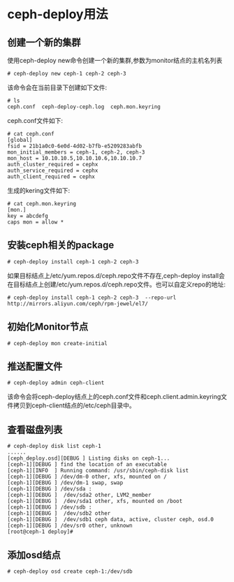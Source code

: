 # ceph-deploy用法

## 创建一个新的集群

使用ceph-deploy new命令创建一个新的集群,参数为monitor结点的主机名列表

```
# ceph-deploy new ceph-1 ceph-2 ceph-3
```

该命令会在当前目录下创建如下文件:

```
# ls
ceph.conf  ceph-deploy-ceph.log  ceph.mon.keyring
```


ceph.conf文件如下:

```
# cat ceph.conf
[global]
fsid = 21b1a0c0-6e0d-4d02-b7fb-e5209283abfb
mon_initial_members = ceph-1, ceph-2, ceph-3
mon_host = 10.10.10.5,10.10.10.6,10.10.10.7
auth_cluster_required = cephx
auth_service_required = cephx
auth_client_required = cephx
```

生成的kering文件如下:

```
# cat ceph.mon.keyring
[mon.]
key = abcdefg
caps mon = allow *
```

## 安装ceph相关的package

```
# ceph-deploy install ceph-1 ceph-2 ceph-3
```

如果目标结点上/etc/yum.repos.d/ceph.repo文件不存在,ceph-deploy install会在目标结点上创建/etc/yum.repos.d/ceph.repo文件。也可以自定义repo的地址:


```
# ceph-deploy install ceph-1 ceph-2 ceph-3  --repo-url http://mirrors.aliyun.com/ceph/rpm-jewel/el7/
```



## 初始化Monitor节点

```
# ceph-deploy mon create-initial
```


## 推送配置文件

```
# ceph-deploy admin ceph-client
```

该命令会将ceph-deploy结点上的ceph.conf文件和ceph.client.admin.keyring文件拷贝到ceph-client结点的/etc/ceph目录中。


## 查看磁盘列表
```
# ceph-deploy disk list ceph-1
......
[ceph_deploy.osd][DEBUG ] Listing disks on ceph-1...
[ceph-1][DEBUG ] find the location of an executable
[ceph-1][INFO  ] Running command: /usr/sbin/ceph-disk list
[ceph-1][DEBUG ] /dev/dm-0 other, xfs, mounted on /
[ceph-1][DEBUG ] /dev/dm-1 swap, swap
[ceph-1][DEBUG ] /dev/sda :
[ceph-1][DEBUG ]  /dev/sda2 other, LVM2_member
[ceph-1][DEBUG ]  /dev/sda1 other, xfs, mounted on /boot
[ceph-1][DEBUG ] /dev/sdb :
[ceph-1][DEBUG ]  /dev/sdb2 other
[ceph-1][DEBUG ]  /dev/sdb1 ceph data, active, cluster ceph, osd.0
[ceph-1][DEBUG ] /dev/sr0 other, unknown
[root@ceph-1 deploy]#
```

## 添加osd结点

```
# ceph-deploy osd create ceph-1:/dev/sdb
```






